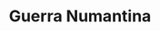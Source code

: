 ﻿---
title: "Guerra Numantina"
permalink: periodes_80.html
layout: periode
dataInici: -133
sidebar: periodes
pares:
  - id: 46
    title: "Revuelta Íbera"
    dataInici: "(-197)"
    dataFi: "(-195)"

fills:
jocsPrincipals:
jocsEscenaris:
jocsEpoca:
jocsEpocaEscenaris:
  - title: "Iberos"
    bggId: 3634
    escenari: " De Bellum Numantinum"
    dataInici: -143
    dataFi: -133

---
